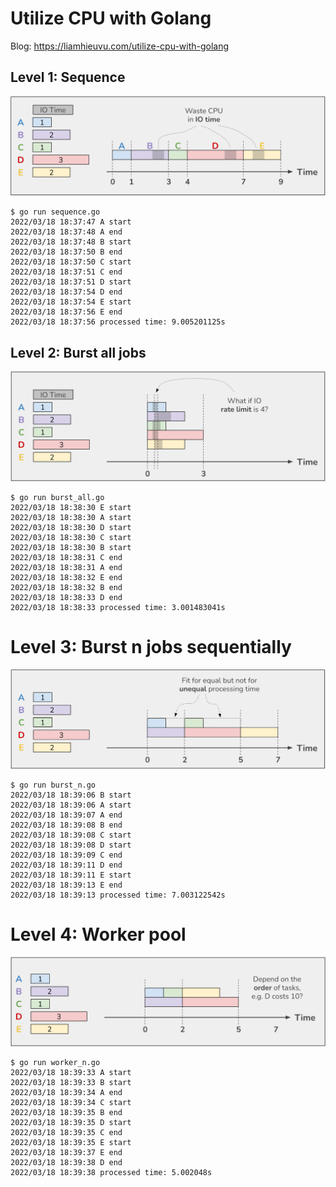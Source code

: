 # Utilize CPU with Golang

Blog: https://liamhieuvu.com/utilize-cpu-with-golang

## Level 1: Sequence

![sequence](images/sequence.png)

```text
$ go run sequence.go
2022/03/18 18:37:47 A start
2022/03/18 18:37:48 A end
2022/03/18 18:37:48 B start
2022/03/18 18:37:50 B end
2022/03/18 18:37:50 C start
2022/03/18 18:37:51 C end
2022/03/18 18:37:51 D start
2022/03/18 18:37:54 D end
2022/03/18 18:37:54 E start
2022/03/18 18:37:56 E end
2022/03/18 18:37:56 processed time: 9.005201125s
```

## Level 2: Burst all jobs

![burst-all](images/burst-all.png)

```text
$ go run burst_all.go
2022/03/18 18:38:30 E start
2022/03/18 18:38:30 A start
2022/03/18 18:38:30 D start
2022/03/18 18:38:30 C start
2022/03/18 18:38:30 B start
2022/03/18 18:38:31 C end
2022/03/18 18:38:31 A end
2022/03/18 18:38:32 E end
2022/03/18 18:38:32 B end
2022/03/18 18:38:33 D end
2022/03/18 18:38:33 processed time: 3.001483041s
```

# Level 3: Burst n jobs sequentially

![burst-n](images/burst-n.png)

```text
$ go run burst_n.go
2022/03/18 18:39:06 B start
2022/03/18 18:39:06 A start
2022/03/18 18:39:07 A end
2022/03/18 18:39:08 B end
2022/03/18 18:39:08 C start
2022/03/18 18:39:08 D start
2022/03/18 18:39:09 C end
2022/03/18 18:39:11 D end
2022/03/18 18:39:11 E start
2022/03/18 18:39:13 E end
2022/03/18 18:39:13 processed time: 7.003122542s
```

# Level 4: Worker pool

![worker-pool](images/worker-pool.png)

```text
$ go run worker_n.go
2022/03/18 18:39:33 A start
2022/03/18 18:39:33 B start
2022/03/18 18:39:34 A end
2022/03/18 18:39:34 C start
2022/03/18 18:39:35 B end
2022/03/18 18:39:35 D start
2022/03/18 18:39:35 C end
2022/03/18 18:39:35 E start
2022/03/18 18:39:37 E end
2022/03/18 18:39:38 D end
2022/03/18 18:39:38 processed time: 5.002048s
```